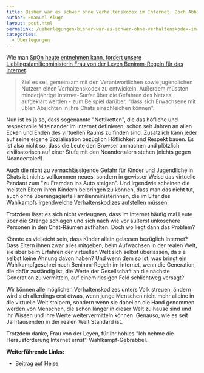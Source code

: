 ```yaml
---
title: Bisher war es schwer ohne Verhaltenskodex im Internet. Doch Abhilfe ist in Sicht …
author: Emanuel Kluge
layout: post.html
permalink: /ueberlegungen/bisher-war-es-schwer-ohne-verhaltenskodex-im-internet-doch-abhilfe-ist-in-sicht/
categories:
  - Überlegungen
---
```


Wie man [SpOn heute entnehmen kann, fordert unsere Lieblingsfamilienministerin Frau von der Leyen Benimm-Regeln für das Internet][spiegel].

> Ziel es sei, gemeinsam mit den Verantwortlichen sowie jugendlichen Nutzern einen Verhaltenskodex zu entwickeln. Außerdem müssten minderjährige <span lang="en">Internet-Surfer</span> über die Gefahren des Netzes aufgeklärt werden - zum Beispiel darüber, "dass sich Erwachsene mit üblen Absichten in ihre Chats einschleichen können".

Nun ist es ja so, dass sogenannte "Nettiketten", die das höfliche und respektvolle Miteinander im Internet definieren, schon seit Jahren an allen Ecken und Enden des virtuellen Raums zu finden sind. Zusätzlich kann jeder auf seine eigene Sozialisation bezüglich Höflichkeit und Respekt bauen. Es ist also nicht so, dass die Leute den Browser anmachen und plötzlich zivilisatorisch auf einer Stufe mit den Neandertalern stehen (nichts gegen Neandertaler!).

Auch die nicht zu vernachlässigende Gefahr für Kinder und Jugendliche in Chats ist nichts vollkommen neues, sondern in gewisser Weise das virtuelle Pendant zum "zu Fremden ins Auto steigen". Und irgendwie scheinen die meisten Eltern ihren Kindern beibringen zu können, dass man das nicht tut, auch ohne überengagierte Familienministerinnen, die im Eifer des Wahlkampfs irgendwelche Verhaltenskodizes aufstellen müssen.

Trotzdem lässt es sich nicht verleugnen, dass im Internet häufig mal Leute über die Stränge schlagen und sich nach wie vor äußerst unkoschere Personen in den Chat-Räumen aufhalten. Doch wo liegt dann das Problem?

Könnte es vielleicht sein, dass Kinder allein gelassen bezüglich Internet? Dass Eltern ihnen zwar alles mitgeben, beim Aufwachsen in der realen Welt, sie aber beim Erfahren der virtuellen Welt sich selbst überlassen, da sie selbst keine Ahnung davon haben? Und wenn dem so ist, was bringt ein Wahlkampfgeschrei nach Benimm-Regeln im Internet, wenn die Generation, die dafür zuständig ist, die Werte der Gesellschaft an die nächste Generation zu vermitteln, auf einem riesigen Feld schlichtweg versagt?

Wir können alle möglichen Verhaltenskodizes unters Volk streuen, ändern wird sich allerdings erst etwas, wenn junge Menschen nicht mehr alleine in die virtuelle Welt stolpern, sondern wenn sie dabei an die Hand genommen werden von Menschen, die schon länger in dieser Welt zu hause sind und ihr Wissen und ihre Werte weitervermitteln können. Genauso, wie es seit Jahrtausenden in der realen Welt Standard ist.

Trotzdem danke, Frau von der Leyen, für ihr hohles "Ich nehme die Herausforderung Internet ernst"-Wahlkampf-Gebrabbel.

**Weiterführende Links:**

 * [Beitrag auf Heise][heise]

[spiegel]: http://www.spiegel.de/politik/deutschland/0,1518,637710,00.html
[heise]: http://www.heise.de/newsticker/Ursula-von-der-Leyen-fordert-Verhaltenskodex-fuers-Internet--/meldung/142457/
